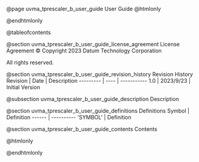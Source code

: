 @page uvma_tprescaler_b_user_guide User Guide
@htmlonly
<div class="autonumbering">
@endhtmlonly


@tableofcontents


@section uvma_tprescaler_b_user_guide_license_agreement License Agreement
© Copyright 2023 Datum Technology Corporation

All rights reserved.


@section uvma_tprescaler_b_user_guide_revision_history Revision History
Revision  | Date | Description
--------- | ---- | -----------
1.0 | 2023/9/23 | Initial Version

@subsection uvma_tprescaler_b_user_guide_description Description


@section uvma_tprescaler_b_user_guide_definitions Definitions
Symbol | Definition
------ | ----------
 'SYMBOL' | Definition


@section uvma_tprescaler_b_user_guide_contents Contents


@htmlonly
</div>
@endhtmlonly